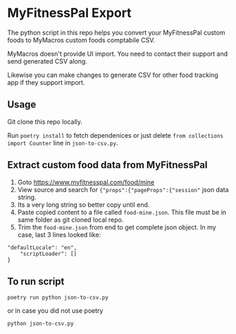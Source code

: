 # MyFitnessPal Export

The python script in this repo helps you convert your MyFitnessPal custom foods to MyMacros custom foods comptabile CSV. 

MyMacros doesn't provide UI import. You need to contact their support and send generated CSV along.

Likewise you can make changes to generate CSV for other food tracking app if they support import.

## Usage

Git clone this repo locally.

Run `poetry install` to fetch dependenices or just delete `from collections import Counter` line in `json-to-csv.py`.

## Extract custom food data from MyFitnessPal

1. Goto https://www.myfitnesspal.com/food/mine
2. View source and search for `{"props":{"pageProps":{"session"` json data string.
3. Its a very long string so better copy until end.
4. Paste copied content to a file called `food-mine.json`. This file must be in same folder as git cloned local repo.
5. Trim the `food-mine.json` from end to get complete json object. In my case, last 3 lines looked like: 

```
"defaultLocale": "en",
    "scriptLoader": []
}
```

## To run script

```
poetry run python json-to-csv.py
```

or in case you did not use poetry

```
python json-to-csv.py
```
